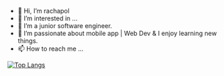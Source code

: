 

- 👋 Hi, I’m rachapol
- 👀 I’m interested in ...
- 🌱 I’m a junior software engineer.
- 💞️ I’m passionate about mobile app | Web Dev & I enjoy learning new things. 
- 📫 How to reach me ...


[![Top Langs](https://github-readme-stats.vercel.app/api/top-langs/?username=rachapol007?orgs=kunana-ai&exclude_repo=github-readme-stats,anuraghazra.github.io)](https://github.com/anuraghazra/github-readme-stats)



<!---
rachapol007/rachapol007 is a ✨ special ✨ repository because its `README.md` (this file) appears on your GitHub profile.
You can click the Preview link to take a look at your changes.
--->

